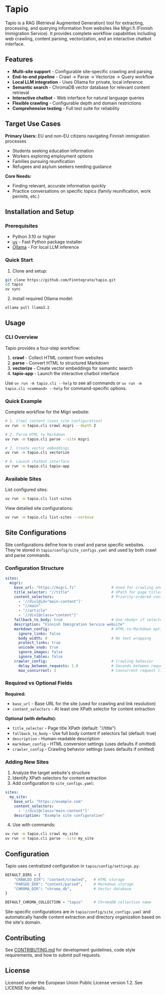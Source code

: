 # Tapio

Tapio is a RAG (Retrieval Augmented Generation) tool for extracting, processing, and querying information from websites like Migri.fi (Finnish Immigration Service). It provides complete workflow capabilities including web crawling, content parsing, vectorization, and an interactive chatbot interface.

## Features
- **Multi-site support** - Configurable site-specific crawling and parsing
- **End-to-end pipeline** - Crawl → Parse → Vectorize → Query workflow
- **Local LLM integration** - Uses Ollama for private, local inference
- **Semantic search** - ChromaDB vector database for relevant content retrieval
- **Interactive chatbot** - Web interface for natural language queries
- **Flexible crawling** - Configurable depth and domain restrictions
- **Comprehensive testing** - Full test suite for reliability

## Target Use Cases

**Primary Users:** EU and non-EU citizens navigating Finnish immigration processes
- Students seeking education information
- Workers exploring employment options
- Families pursuing reunification
- Refugees and asylum seekers needing guidance

**Core Needs:**
- Finding relevant, accurate information quickly
- Practice conversations on specific topics (family reunification, work permits, etc.)

## Installation and Setup

### Prerequisites
- Python 3.10 or higher
- [uv](https://github.com/astral-sh/uv) - Fast Python package installer
- [Ollama](https://ollama.ai/) - For local LLM inference

### Quick Start

1. Clone and setup:
```bash
git clone https://github.com/Finntegrate/tapio.git
cd tapio
uv sync
```

2. Install required Ollama model:
```bash
ollama pull llama3.2
```

## Usage

### CLI Overview

Tapio provides a four-step workflow:

1. **crawl** - Collect HTML content from websites
2. **parse** - Convert HTML to structured Markdown
3. **vectorize** - Create vector embeddings for semantic search
4. **tapio-app** - Launch the interactive chatbot interface

Use `uv run -m tapio.cli --help` to see all commands or `uv run -m tapio.cli <command> --help` for command-specific options.

### Quick Example

Complete workflow for the Migri website:

```bash
# 1. Crawl content (uses site configuration)
uv run -m tapio.cli crawl migri --depth 2

# 2. Parse HTML to Markdown
uv run -m tapio.cli parse --site migri

# 3. Create vector embeddings
uv run -m tapio.cli vectorize

# 4. Launch chatbot interface
uv run -m tapio.cli tapio-app
```

### Available Sites

List configured sites:
```bash
uv run -m tapio.cli list-sites
```

View detailed site configurations:
```bash
uv run -m tapio.cli list-sites --verbose
```

## Site Configurations

Site configurations define how to crawl and parse specific websites. They're stored in `tapio/config/site_configs.yaml` and used by both crawl and parse commands.

### Configuration Structure

```yaml
sites:
  migri:
    base_url: "https://migri.fi"                # Used for crawling and converting relative links
    title_selector: "//title"                   # XPath for page titles
    content_selectors:                          # Priority-ordered content extraction
      - '//div[@id="main-content"]'
      - "//main"
      - "//article"
      - '//div[@class="content"]'
    fallback_to_body: true                      # Use <body> if selectors fail
    description: "Finnish Immigration Service website"
    markdown_config:                            # HTML-to-Markdown options
      ignore_links: false
      body_width: 0                             # No text wrapping
      protect_links: true
      unicode_snob: true
      ignore_images: false
      ignore_tables: false
    crawler_config:                             # Crawling behavior
      delay_between_requests: 1.0               # Seconds between requests
      max_concurrent: 3                         # Concurrent request limit
```

### Required vs Optional Fields

**Required:**
- `base_url` - Base URL for the site (used for crawling and link resolution)
- `content_selectors` - At least one XPath selector for content extraction

**Optional (with defaults):**
- `title_selector` - Page title XPath (default: "//title")
- `fallback_to_body` - Use full body content if selectors fail (default: true)
- `description` - Human-readable description
- `markdown_config` - HTML conversion settings (uses defaults if omitted)
- `crawler_config` - Crawling behavior settings (uses defaults if omitted)

### Adding New Sites

1. Analyze the target website's structure
2. Identify XPath selectors for content extraction
3. Add configuration to `site_configs.yaml`:

```yaml
sites:
  my_site:
    base_url: "https://example.com"
    content_selectors:
      - '//div[@class="main-content"]'
    description: "Example site configuration"
```

4. Use with commands:
```bash
uv run -m tapio.cli crawl my_site
uv run -m tapio.cli parse --site my_site
```

## Configuration

Tapio uses centralized configuration in `tapio/config/settings.py`:

```python
DEFAULT_DIRS = {
    "CRAWLED_DIR": "content/crawled",   # HTML storage
    "PARSED_DIR": "content/parsed",     # Markdown storage
    "CHROMA_DIR": "chroma_db",          # Vector database
}

DEFAULT_CHROMA_COLLECTION = "tapio"     # ChromaDB collection name
```

Site-specific configurations are in `tapio/config/site_configs.yaml` and automatically handle content extraction and directory organization based on the site's domain.

## Contributing

See [CONTRIBUTING.md](CONTRIBUTING.md) for development guidelines, code style requirements, and how to submit pull requests.

## License

Licensed under the European Union Public License version 1.2. See LICENSE for details.
